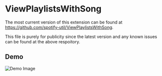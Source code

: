 # ViewPlaylistsWithSong
The most current version of this extension can be found at https://github.com/spotify-util/ViewPlaylistsWithSong.

This file is purely for publicity since the latest version and any known issues can be found at the above respoitory.

## Demo

![Demo Image](https://github.com/spotify-util/ViewPlaylistsWithSong/blob/main/demo.gif "Demo")
